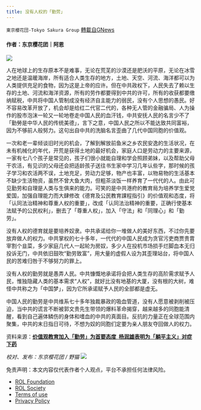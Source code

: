 ```yaml
---
title: 没有人权的「勤劳」
---
```

`東京櫻花団-Tokyo Sakura Group` [轉載自GNews](https://gnews.org/zh-hans/1710959/)

#### 作者：东京樱花团｜阿恩

![](https://assets.gnews.org/wp-content/uploads/2021/12/勤劳.jpg)

人在地球上的生存原本不是难事，无论在荒芜的沙漠还是肥沃的平原，无论在冰雪之地还是温暖海岸，所有适合人类生存的地方，土地、天空、河流、海洋都可以为人类提供充足的食物，因为这是上帝的应许。但在中共政权下，人民失去了赖以生存的土地、河流和海洋资源，所有的劳作都要得到中共的许可，所有的收获都要缴纳赋税，中共将中国人管制成没有经济自主能力的弱民，没有个人思想的愚民。好不容易改革开放了，机会却是给红二代官二代的，各种无人管的金融骗局、人为操作的股市泡沫一轮又一轮地卷走中国人民的血汗钱，中共安抚人民的名言少不了「勤勞是中华人民的传统美德」，言下之意，中国人民之所以不能达致共同富裕，因为不够前人般努力。这句出自中共的洗脑名言歪曲了几代中国同胞的价值观。

一次和老一辈倾谈旧时光的机会，了解到解放前鱼米之乡农民安逸的生活状况，在未有机械化的年代，开荒是获得土地的最好机会，家庭人口是劳动力的主要来源，一家有七八个孩子是常见的，孩子们很小就能自理和学会照顾弟妹，以及帮助父母干农活，有见识的父母还会把适龄孩子送往书生家中学习几年认些字，那时候的孩子学习和农活两不误，土地充足，劳动力足够，物产也丰富，以物易物的生活基本不缺少生活物资，虽然不曾大鱼大肉，但粗茶淡饭一样养育了一代代的人。由此可见勤劳和自理是人类与生俱来的能力。可笑的是中共港府的教育局为培养学生爱党爱国，加强自理能力而大肆修改《德育及公民教育課程指引》的价值观和态度，将「认同法治精神和尊重人权的重要」，改成「认同法治精神的重要，正确行使基本法赋予的公民权利」，删去了「尊重人权」，加入「守法」和「同理心」和「勤劳」。

没有人权的德育就是要培养奴隶。中共承诺给你一堆做人的美好东西，不过你先要放弃做人的权力。中共掌权的七十多年，一代代的中国人民成为贪官污吏商贾贵胄宰割个韭菜，多少家庭几代人一起轮为房奴，多少人在投机市场损手烂脚血本无归投诉无门，中共依旧鼓吹“勤劳致富”，用大量的虚假人设为其歪理站台，将中国人民的苦难归咎于不够努力的罪上。

没有人权的勤劳就是愚弄人民。中共慷慨地承诺将会把人类生存的高阶需求赋予人民，惟独隐藏人类的基本需求“人权”，就好比没有地基的大厦，没有根的大树，难怪中共称之为「中国梦」，因为它所承诺赋予人民的全部都是虚无。

中国人民的勤劳是中共维系七十多年独裁暴政的吸血管道，没有人愿意被剥削被压迫，当中共的谎言不断被郭文贵先生带领的爆料革命揭穿，越来越多的同胞能清醒，看到自己遍体鳞伤的身体和嗜血的中共的真面目。反抗的力量正在全球范围内聚集，中共的末日指日可待，不想为奴的同胞们定要为亲人朋友夺回做人的权力。

资料来源：[**价值观教育加入「勤劳」为首要态度  杨润雄表明为「躺平主义」对症下药**](https://www.hkcnews.com/article/48347/%E6%95%99%E8%82%B2%E5%B1%80-%E5%83%B9%E5%80%BC%E8%A7%80%E6%95%99%E8%82%B2%E8%AA%B2%E7%A8%8B%E6%9E%B6%E6%A7%8B-%E5%8B%A4%E5%8B%9E-48379/%E5%83%B9%E5%80%BC%E8%A7%80%E6%95%99%E8%82%B2%E5%8A%A0%E5%85%A5%E3%80%8C%E5%8B%A4%E5%8B%9E%E3%80%8D%E7%82%BA%E9%A6%96%E8%A6%81%E6%85%8B%E5%BA%A6-)

*校对、发布：东京樱花团 / 野猫*
![](https://assets.gnews.org/wp-content/uploads/2021/12/樱花.png)
 

免责声明：本文内容仅代表作者个人观点，平台不承担任何法律风险。

- [ROL Foundation](https://rolfoundation.org/)
- [ROL Society](https://rolsociety.org/)
- [Terms of use](https://gnews.org/terms-of-use-3/)
- [Privacy Policy](https://gnews.org/privacy-policy/)
